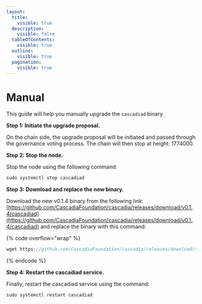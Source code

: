 ```yaml
---
layout:
  title:
    visible: true
  description:
    visible: false
  tableOfContents:
    visible: true
  outline:
    visible: true
  pagination:
    visible: true
---
```


# Manual

This guide will help you manually upgrade the `cascadiad` binary.



**Step 1: Initiate the upgrade proposal.**

On the chain side, the upgrade proposal will be initiated and passed through the governance voting process. The chain will then stop at height: 1774000.



**Step 2: Stop the node.**

Stop the node using the following command:

```javascript
sudo systemctl stop cascadiad
```



**Step 3: Download and replace the new binary.**

Download the new v0.1.4 binary from the following link: [https://github.com/CascadiaFoundation/cascadia/releases/download/v0.1.4/cascadiad](https://github.com/CascadiaFoundation/cascadia/releases/download/v0.1.4/cascadiad) and replace the binary with this command:

{% code overflow="wrap" %}
```javascript
wget https://github.com/CascadiaFoundation/cascadia/releases/download/v0.1.4/cascadiad -O $(which cascadiad)
```
{% endcode %}



**Step 4: Restart the cascadiad service.**

Finally, restart the cascadiad service using the command:

```javascript
sudo systemctl restart cascadiad
```
